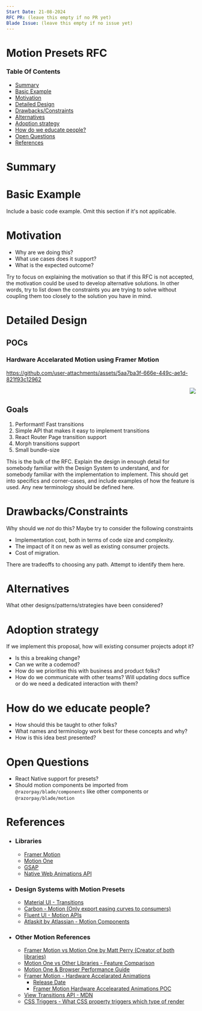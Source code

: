 ```yaml
---
Start Date: 21-08-2024
RFC PR: (leave this empty if no PR yet)
Blade Issue: (leave this empty if no issue yet)
---
```


# Motion Presets RFC <!-- omit in toc -->

### Table Of Contents <!-- omit in toc -->

- [Summary](#summary)
- [Basic Example](#basic-example)
- [Motivation](#motivation)
- [Detailed Design](#detailed-design)
- [Drawbacks/Constraints](#drawbacksconstraints)
- [Alternatives](#alternatives)
- [Adoption strategy](#adoption-strategy)
- [How do we educate people?](#how-do-we-educate-people)
- [Open Questions](#open-questions)
- [References](#references)

# Summary

# Basic Example

Include a basic code example. Omit this section if it's not applicable.

# Motivation

- Why are we doing this?
- What use cases does it support?
- What is the expected outcome?

Try to focus on explaining the motivation so that if this RFC is not accepted, the motivation could be used to develop alternative solutions. In other words, try to list down the constraints you are trying to solve without coupling them too closely to the solution you have in mind.

# Detailed Design

## POCs

### Hardware Accelarated Motion using Framer Motion

https://github.com/user-attachments/assets/5aa7ba3f-666e-449c-ae1d-821f93c12962

<p align="right">
  <a href="https://codesandbox.io/p/sandbox/framer-motion-enter-animation-forked-rk3tvd?file=%2Fsrc%2FApp.tsx%3A27%2C28"><img src="https://codesandbox.io/static/img/play-codesandbox.svg" /></a>
</p>

## Goals

1. Performant! Fast transitions
2. Simple API that makes it easy to implement transitions
3. React Router Page transition support
4. Morph transitions support
5. Small bundle-size

This is the bulk of the RFC. Explain the design in enough detail for somebody familiar with the Design System to understand, and for somebody familiar with the implementation to implement. This should get into specifics and corner-cases, and include examples of how the feature is used. Any new terminology should be defined here.

# Drawbacks/Constraints

Why should we _not_ do this? Maybe try to consider the following constraints

- Implementation cost, both in terms of code size and complexity.
- The impact of it on new as well as existing consumer projects.
- Cost of migration.

There are tradeoffs to choosing any path. Attempt to identify them here.

# Alternatives

What other designs/patterns/strategies have been considered?

# Adoption strategy

If we implement this proposal, how will existing consumer projects adopt it?

- Is this a breaking change?
- Can we write a codemod?
- How do we prioritise this with business and product folks?
- How do we communicate with other teams? Will updating docs suffice or do we need a dedicated interaction with them?

# How do we educate people?

- How should this be taught to other folks?
- What names and terminology work best for these concepts and why?
- How is this idea best presented?

# Open Questions

- React Native support for presets?
- Should motion components be imported from `@razorpay/blade/components` like other components or `@razorpay/blade/motion`

# References

- ### Libraries

  - [Framer Motion](https://www.framer.com/motion/)
  - [Motion One](https://motion.dev/docs)
  - [GSAP](https://gsap.com/)
  - [Native Web Animations API](https://developer.mozilla.org/en-US/docs/Web/API/Web_Animations_API/Using_the_Web_Animations_API)

- ### Design Systems with Motion Presets

  - [Material UI - Transitions](https://mui.com/material-ui/transitions/)
  - [Carbon - Motion (Only export easing curves to consumers)](https://carbondesignsystem.com/elements/motion/code)
  - [Fluent UI - Motion APIs](https://react.fluentui.dev/?path=/docs/motion-apis-createmotioncomponent--docs)
  - [Atlaskit by Atlassian - Motion Components](https://atlassian.design/components/motion/entering-motions/examples)

- ### Other Motion References

  - [Framer Motion vs Motion One by Matt Perry (Creator of both libraries)](https://motion.dev/blog/should-i-use-framer-motion-or-motion-one)
  - [Motion One vs Other Libraries - Feature Comparison](https://motion.dev/docs/feature-comparison)
  - [Motion One & Browser Performance Guide](https://motion.dev/docs/performance)
  - [Framer Motion - Hardware Accelarated Animations](https://www.framer.com/motion/animation/#hardware-accelerated-animations)
    - [Release Date](https://github.com/framer/motion/blob/main/CHANGELOG.md#910-2023-02-23)
    - [Framer Motion Hardware Accelearated Animations POC](https://codesandbox.io/p/sandbox/framer-motion-hardware-accelarated-animations-rk3tvd?file=%2Fsrc%2FApp.tsx%3A17%2C24)
  - [View Transitions API - MDN](https://developer.mozilla.org/en-US/docs/Web/API/View_Transitions_API)
  - [CSS Triggers - What CSS property triggers which type of render](https://csstriggers.com/)
